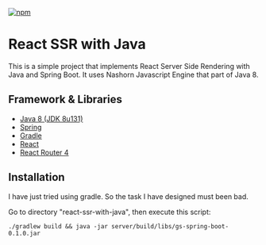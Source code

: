 [![npm](https://img.shields.io/npm/l/react-image-picker.svg)](http://opensource.org/licenses/MIT)

# React SSR with Java

This is a simple project that implements React Server Side Rendering with Java and Spring Boot. It uses Nashorn Javascript Engine that part of Java 8. 

## Framework & Libraries
- [Java 8 (JDK 8u131)](http://www.oracle.com/technetwork/java/javase/downloads/jdk8-downloads-2133151.html)
- [Spring](https://spring.io/)
- [Gradle](https://gradle.org/)
- [React](https://facebook.github.io/react/)
- [React Router 4](https://reacttraining.com/react-router/web/guides/philosophy)

## Installation

I have just tried using gradle. So the task I have designed must been bad.
 
Go to directory "react-ssr-with-java", then execute this script: 
```
./gradlew build && java -jar server/build/libs/gs-spring-boot-0.1.0.jar 
```